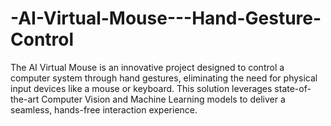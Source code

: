 # -AI-Virtual-Mouse---Hand-Gesture-Control
The AI Virtual Mouse is an innovative project designed to control a computer system through hand gestures, eliminating the need for physical input devices like a mouse or keyboard. This solution leverages state-of-the-art Computer Vision and Machine Learning models to deliver a seamless, hands-free interaction experience. 
